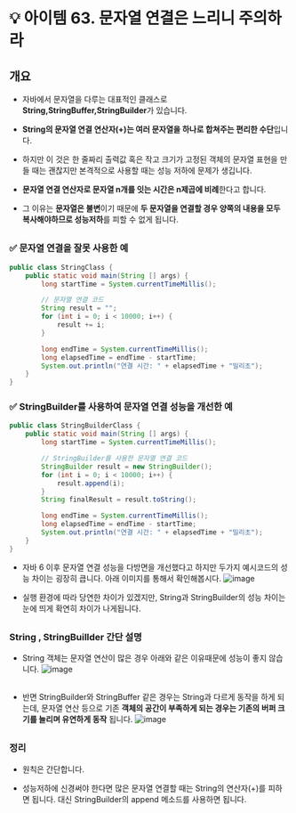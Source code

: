 # 💡 아이템 63. 문자열 연결은 느리니 주의하라

## 개요
* 자바에서 문자열을 다루는 대표적인 클래스로 **String,StringBuffer,StringBuilder**가 있습니다.
* **String의 문자열 연결 연산자(+)는 여러 문자열을 하나로 합쳐주는 편리한 수단**입니다.
* 하지만 이 것은 한 줄짜리 출력값 혹은 작고 크기가 고정된 객체의 문자열 표현을 만들 때는 괜찮지만 본격적으로 사용할 때는 성능 저하에 문제가 생깁니다.

* **문자열 연결 연산자로 문자열 n개를 잇는 시간은 n제곱에 비례**한다고 합니다.
* 그 이유는 **문자열은 불변**이기 때문에 **두 문자열을 연결할 경우 양쪽의 내용을 모두 복사해야하므로 성능저하**를 피할 수 없게 됩니다.

##   
### ✅ 문자열 연결을 잘못 사용한 예
```java
public class StringClass {
	public static void main(String [] args) {
		long startTime = System.currentTimeMillis();

		// 문자열 연결 코드
		String result = "";
		for (int i = 0; i < 10000; i++) {
		    result += i;
		}

		long endTime = System.currentTimeMillis();
		long elapsedTime = endTime - startTime;
		System.out.println("연결 시간: " + elapsedTime + "밀리초");
	}
}
```

### ✅ StringBuilder를 사용하여 문자열 연결 성능을 개선한 예
```java
public class StringBuilderClass {
	public static void main(String [] args) {
		long startTime = System.currentTimeMillis();

		// StringBuilder를 사용한 문자열 연결 코드
		StringBuilder result = new StringBuilder();
		for (int i = 0; i < 10000; i++) {
		    result.append(i);
		}
		String finalResult = result.toString();

		long endTime = System.currentTimeMillis();
		long elapsedTime = endTime - startTime;
		System.out.println("연결 시간: " + elapsedTime + "밀리초");
	}
}
```
* 자바 6 이후 문자열 연결 성능을 다방면을 개선했다고 하지만 두가지 예시코드의 성능 차이는 굉장히 큽니다. 아래 이미지를 통해서 확인해봅시다.
![image](https://github.com/shin-je-woo/effective-java-group-study/assets/91134556/429f8e3d-b278-4cf4-b387-82e8fb0317ed)

* 실행 환경에 따라 당연한 차이가 있겠지만, String과 StringBuilder의 성능 차이는 눈에 띄게 확연히 차이가 나게됩니다.

##
### String , StringBuillder 간단 설명

* String 객체는 문자열 연산이 많은 경우 아래와 같은 이유때문에 성능이 좋지 않습니다.
![image](https://github.com/shin-je-woo/effective-java-group-study/assets/91134556/63c5183b-d495-473e-b146-6e5793558537)


## 
* 반면 StringBuilder와 StringBuffer 같은 경우는 String과 다르게 동작을 하게 되는데, 문자열 연산 등으로 기존 **객체의 공간이 부족하게 되는 경우는 기존의 버퍼 크기를 늘리며 유연하게 동작** 됩니다.
![image](https://github.com/shin-je-woo/effective-java-group-study/assets/91134556/7fa0817b-facc-4612-9a70-d6e8a8526c9e)


##
### 정리
* 원칙은 간단합니다.

* 성능저하에 신경써야 한다면 많은 문자열 연결할 때는 String의 연산자(+)를 피하면 됩니다. 대신 StringBuilder의 append 메소드를 사용하면 됩니다.



